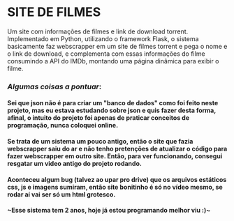 # SITE DE FILMES

Um site com informações de filmes e link de download torrent. Implementado em Python, utilizando o framework Flask, o sistema basicamente faz webscrapper em um site de filmes torrent e pega o nome e o link de download, e complementa com essas informações do filme consumindo a API do IMDb, montando uma página dinâmica para exibir o filme.


### ***Algumas coisas a pontuar***:

#### Sei que json não é para criar um "banco de dados" como foi feito neste projeto, mas eu estava estudando sobre json e quis fazer desta forma, afinal, o intuito do projeto foi apenas de praticar conceitos de programação, nunca coloquei online.

#### Se trata de um sistema um pouco antigo, então o site que fazia webscrapper saiu do ar e não tenho pretenções de atualizar o código para fazer webscrapper em outro site. Então, para ver funcionando, consegui resgatar um video antigo do projeto rodando.

#### Aconteceu algum bug (talvez ao upar pro drive) que os arquivos estáticos css, js e imagens sumiram, então site bonitinho é só no vídeo mesmo, se rodar aí vai ser só um html grotesco.

#### ~Esse sistema tem 2 anos, hoje já estou programando melhor viu :)~
